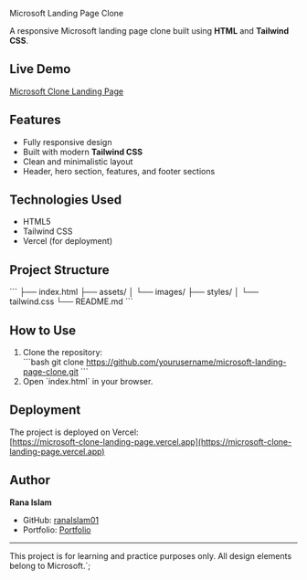 
Microsoft Landing Page Clone

A responsive Microsoft landing page clone built using **HTML** and **Tailwind CSS**.

## Live Demo

[Microsoft Clone Landing Page](https://microsoft-clone-landing-page.vercel.app)

## Features

- Fully responsive design
- Built with modern **Tailwind CSS**
- Clean and minimalistic layout
- Header, hero section, features, and footer sections

## Technologies Used

- HTML5
- Tailwind CSS
- Vercel (for deployment)

## Project Structure

\`\`\`
├── index.html
├── assets/
│   └── images/
├── styles/
│   └── tailwind.css
└── README.md
\`\`\`

## How to Use

1. Clone the repository:  
   \`\`\`bash
   git clone https://github.com/yourusername/microsoft-landing-page-clone.git
   \`\`\`
2. Open \`index.html\` in your browser.  

## Deployment

The project is deployed on Vercel:  
[https://microsoft-clone-landing-page.vercel.app](https://microsoft-clone-landing-page.vercel.app)

## Author

**Rana Islam**  
- GitHub: [ranaIslam01](https://github.com/ranaIslam01)  
- Portfolio: [Portfolio](https://rana-portfolio-main.vercel.app)  

---

This project is for learning and practice purposes only. All design elements belong to Microsoft.`;

